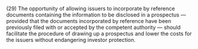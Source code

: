 (29) The opportunity of allowing issuers to incorporate by reference documents containing the information to be disclosed in a prospectus — provided that the documents incorporated by reference have been previously filed with or accepted by the competent authority — should facilitate the procedure of drawing up a prospectus and lower the costs for the issuers without endangering investor protection.